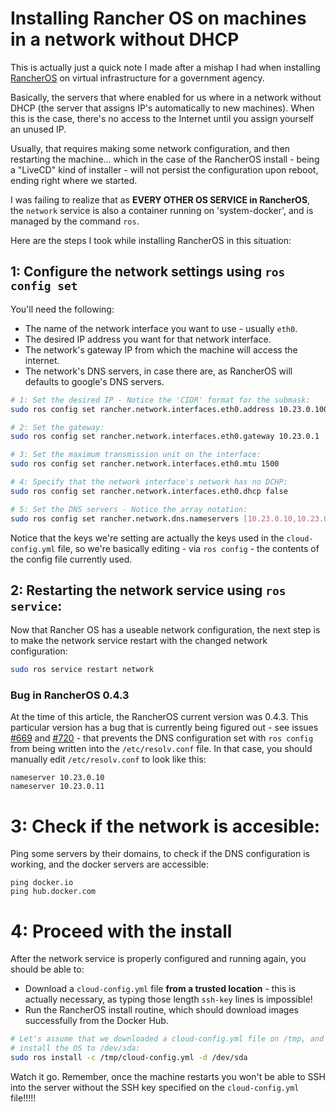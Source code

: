 # Installing Rancher OS on machines in a network without DHCP

This is actually just a quick note I made after a mishap I had when installing
[RancherOS](http://rancher.com/rancher-os/) on virtual infrastructure for a
government agency.

Basically, the servers that where enabled for us where in a network without DHCP
(the server that assigns IP's automatically to new machines). When this is the
case, there's no access to the Internet until you assign yourself an unused IP.

Usually, that requires making some network configuration, and then restarting the
machine... which in the case of the RancherOS install - being a "LiveCD" kind of
installer - will not persist the configuration upon reboot, ending right where
we started.

I was failing to realize that as <strong>EVERY OTHER OS SERVICE in RancherOS</strong>,
the `network` service is also a container running on 'system-docker', and is managed
by the command `ros`.

Here are the steps I took while installing RancherOS in this situation:

## 1: Configure the network settings using `ros config set`

You'll need the following:
* The name of the network interface you want to use - usually `eth0`.
* The desired IP address you want for that network interface.
* The network's gateway IP from which the machine will access the internet.
* The network's DNS servers, in case there are, as RancherOS will defaults to
google's DNS servers.

```bash
# 1: Set the desired IP - Notice the 'CIDR' format for the submask:
sudo ros config set rancher.network.interfaces.eth0.address 10.23.0.100/24

# 2: Set the gateway:
sudo ros config set rancher.network.interfaces.eth0.gateway 10.23.0.1

# 3: Set the maximum transmission unit on the interface:
sudo ros config set rancher.network.interfaces.eth0.mtu 1500

# 4: Specify that the network interface's network has no DCHP:
sudo ros config set rancher.network.interfaces.eth0.dhcp false

# 5: Set the DNS servers - Notice the array notation:
sudo ros config set rancher.network.dns.nameservers [10.23.0.10,10.23.0.11]
```

Notice that the keys we're setting are actually the keys used in the
`cloud-config.yml` file, so we're basically editing - via `ros config` - the
contents of the config file currently used.

## 2: Restarting the network service using `ros service`:

Now that Rancher OS has a useable network configuration, the next step is to
make the network service restart with the changed network configuration:

```bash
sudo ros service restart network
```

### Bug in RancherOS 0.4.3
At the time of this article, the RancherOS current version was 0.4.3. This
particular version has a bug that is currently being figured out - see issues [#669](https://github.com/rancher/os/pull/669) and
[#720](https://github.com/rancher/os/issues/720) - that prevents the DNS
configuration set with `ros config` from being written into the `/etc/resolv.conf`
file. In that case, you should manually edit `/etc/resolv.conf` to look like this:

```
nameserver 10.23.0.10
nameserver 10.23.0.11
```

# 3: Check if the network is accesible:
Ping some servers by their domains, to check if the DNS configuration is working,
and the docker servers are accessible:

```
ping docker.io
ping hub.docker.com
```

# 4: Proceed with the install

After the network service is properly configured and running again, you should be
able to:

* Download a `cloud-config.yml` file <strong>from a trusted location</strong> -
this is actually necessary, as typing those length `ssh-key` lines is impossible!
* Run the RancherOS install routine, which should download images successfully from
the Docker Hub.

```bash
# Let's assume that we downloaded a cloud-config.yml file on /tmp, and will
# install the OS to /dev/sda:
sudo ros install -c /tmp/cloud-config.yml -d /dev/sda
```

Watch it go. Remember, once the machine restarts you won't be able to SSH into
the server without the SSH key specified on the `cloud-config.yml` file!!!!!
